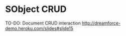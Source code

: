 SObject CRUD
============

TO-DO: Document CRUD interaction http://dreamforce-demo.heroku.com/slides#slide15